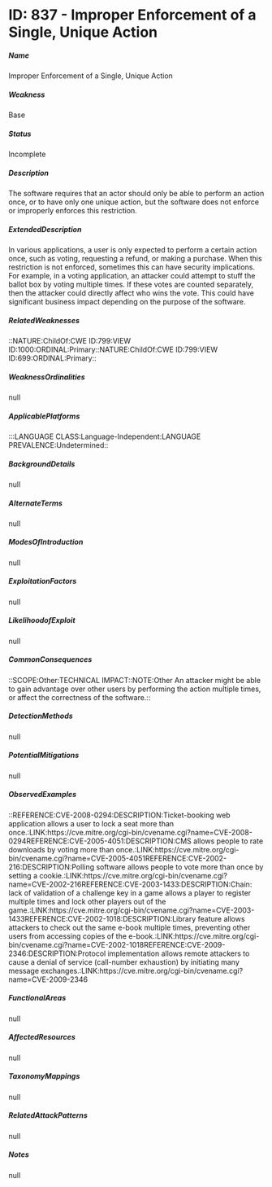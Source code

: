 # ID: 837 - Improper Enforcement of a Single, Unique Action
<h5>Name</h5>Improper Enforcement of a Single, Unique Action
<h5>Weakness</h5>Base
<h5>Status</h5>Incomplete
<h5>Description</h5>The software requires that an actor should only be able to perform an action once, or to have only one unique action, but the software does not enforce or improperly enforces this restriction.
<h5>ExtendedDescription</h5>In various applications, a user is only expected to perform a certain action once, such as voting, requesting a refund, or making a purchase. When this restriction is not enforced, sometimes this can have security implications. For example, in a voting application, an attacker could attempt to stuff the ballot box by voting multiple times. If these votes are counted separately, then the attacker could directly affect who wins the vote. This could have significant business impact depending on the purpose of the software.
<h5>RelatedWeaknesses</h5>::NATURE:ChildOf:CWE ID:799:VIEW ID:1000:ORDINAL:Primary::NATURE:ChildOf:CWE ID:799:VIEW ID:699:ORDINAL:Primary::
<h5>WeaknessOrdinalities</h5>null
<h5>ApplicablePlatforms</h5>:::LANGUAGE CLASS:Language-Independent:LANGUAGE PREVALENCE:Undetermined::
<h5>BackgroundDetails</h5>null
<h5>AlternateTerms</h5>null
<h5>ModesOfIntroduction</h5>null
<h5>ExploitationFactors</h5>null
<h5>LikelihoodofExploit</h5>null
<h5>CommonConsequences</h5>::SCOPE:Other:TECHNICAL IMPACT::NOTE:Other An attacker might be able to gain advantage over other users by performing the action multiple times, or affect the correctness of the software.::
<h5>DetectionMethods</h5>null
<h5>PotentialMitigations</h5>null
<h5>ObservedExamples</h5>::REFERENCE:CVE-2008-0294:DESCRIPTION:Ticket-booking web application allows a user to lock a seat more than once.:LINK:https://cve.mitre.org/cgi-bin/cvename.cgi?name=CVE-2008-0294REFERENCE:CVE-2005-4051:DESCRIPTION:CMS allows people to rate downloads by voting more than once.:LINK:https://cve.mitre.org/cgi-bin/cvename.cgi?name=CVE-2005-4051REFERENCE:CVE-2002-216:DESCRIPTION:Polling software allows people to vote more than once by setting a cookie.:LINK:https://cve.mitre.org/cgi-bin/cvename.cgi?name=CVE-2002-216REFERENCE:CVE-2003-1433:DESCRIPTION:Chain: lack of validation of a challenge key in a game allows a player to register multiple times and lock other players out of the game.:LINK:https://cve.mitre.org/cgi-bin/cvename.cgi?name=CVE-2003-1433REFERENCE:CVE-2002-1018:DESCRIPTION:Library feature allows attackers to check out the same e-book multiple times, preventing other users from accessing copies of the e-book.:LINK:https://cve.mitre.org/cgi-bin/cvename.cgi?name=CVE-2002-1018REFERENCE:CVE-2009-2346:DESCRIPTION:Protocol implementation allows remote attackers to cause a denial of service (call-number exhaustion) by initiating many message exchanges.:LINK:https://cve.mitre.org/cgi-bin/cvename.cgi?name=CVE-2009-2346
<h5>FunctionalAreas</h5>null
<h5>AffectedResources</h5>null
<h5>TaxonomyMappings</h5>null
<h5>RelatedAttackPatterns</h5>null
<h5>Notes</h5>null

